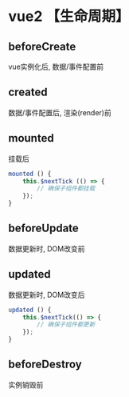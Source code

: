 # vue2 【生命周期】

## beforeCreate
vue实例化后, 数据/事件配置前

## created
数据/事件配置后, 渲染(render)前

## mounted
挂载后

```js
mounted () {
	this.$nextTick (() => {
		// 确保子组件都挂载
	});
}
```

## beforeUpdate
数据更新时, DOM改变前

## updated
数据更新时, DOM改变后

```js
updated () {
	this.$nextTick(() => {
		// 确保子组件都更新
	});
}
```

## beforeDestroy
实例销毁前
